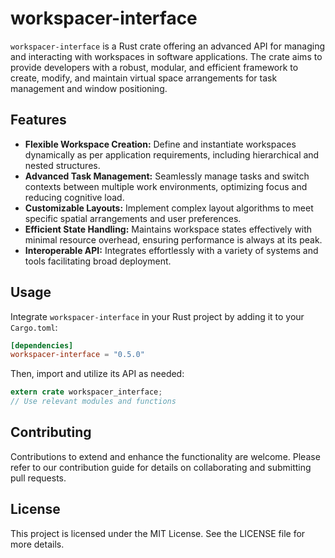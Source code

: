 # workspacer-interface

`workspacer-interface` is a Rust crate offering an advanced API for managing and interacting with workspaces in software applications. The crate aims to provide developers with a robust, modular, and efficient framework to create, modify, and maintain virtual space arrangements for task management and window positioning.

## Features

- **Flexible Workspace Creation:** Define and instantiate workspaces dynamically as per application requirements, including hierarchical and nested structures.
- **Advanced Task Management:** Seamlessly manage tasks and switch contexts between multiple work environments, optimizing focus and reducing cognitive load.
- **Customizable Layouts:** Implement complex layout algorithms to meet specific spatial arrangements and user preferences.
- **Efficient State Handling:** Maintains workspace states effectively with minimal resource overhead, ensuring performance is always at its peak.
- **Interoperable API:** Integrates effortlessly with a variety of systems and tools facilitating broad deployment.

## Usage

Integrate `workspacer-interface` in your Rust project by adding it to your `Cargo.toml`:

```toml
[dependencies]
workspacer-interface = "0.5.0"
```

Then, import and utilize its API as needed:

```rust
extern crate workspacer_interface;
// Use relevant modules and functions
```

## Contributing

Contributions to extend and enhance the functionality are welcome. Please refer to our contribution guide for details on collaborating and submitting pull requests.

## License

This project is licensed under the MIT License. See the LICENSE file for more details.
